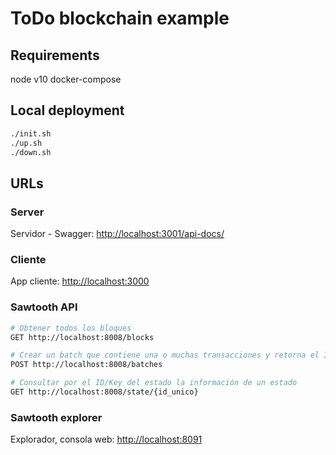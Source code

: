 # ToDo blockchain example

## Requirements 

node v10
docker-compose

## Local deployment

```bash
./init.sh
./up.sh
./down.sh
```

## URLs

### Server

Servidor - Swagger:
[http://localhost:3001/api-docs/](http://localhost:3001/api-docs/)

### Cliente

App cliente:
[http://localhost:3000](http://localhost:3000)

### Sawtooth API

```bash
# Obtener todos los bloques
GET http://localhost:8008/blocks
```

```bash
# Crear un batch que contiene una o muchas transacciones y retorna el ID del batch
POST http://localhost:8008/batches
```

```bash
# Consultar por el ID/Key del estado la información de un estado
GET http://localhost:8008/state/{id_unico}
```

### Sawtooth explorer

Explorador, consola web:
[http://localhost:8091](http://localhost:8091)
